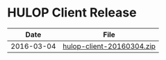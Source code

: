 # HULOP Client Release

|Date|File|
|---|---|
|2016-03-04|[hulop-client-20160304.zip](https://raw.githubusercontent.com/hulop/Release/master/hulop-client-20160304.zip)


